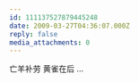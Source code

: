 ```yaml
---
id: 111137527879445248
date: 2009-03-27T04:36:07.000Z
reply: false
media_attachments: 0
---
```


亡羊补劳 黄雀在后 ...

